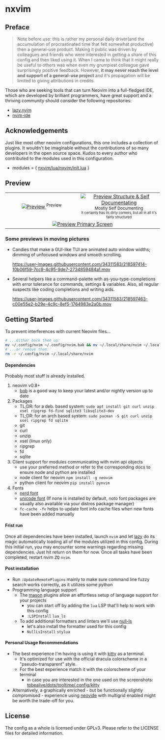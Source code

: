 # nxvim

## Preface

> Note before use: this is rather my personal daily driver(and the accumulation of procrastinated time that felt somewhat productive) then a general-use product. Making it public was driven by colleagues and friends who were interested in getting a share of this config and then liked using it. When I came to think that it might really be useful to others was when even my grumpiest colleague gave surprisingly positive feedback. However, **it may never reach the level and support of a general-use project** and it's propagation will be limited to giving attributions in credits.

Those who are seeking tools that can turn Neovim into a full-fledged IDE, which are developed by brilliant programmers, have great support and a thriving community should consider the following repositories:

- [lazy.nvim](https://github.com/folke/lazy.nvim)
- [nvim-ide](https://github.com/ldelossa/nvim-ide)

## Acknowledgements

Just like most other neovim configurations, this one includes a collection of plugins. It wouldn't be imaginable without the contributions of so many developers in the open source space. Kudos to every author who contributed to the modules used in this configuration.

- modules = { [nxvim/lua/nxvim/init.lua](https://github.com/tenxsoydev/nxvim/blob/main/lua/nxvim/init.lua#L17) }

## Preview

<table>
  <tr align="center">
    <td width="400">
    <a target="_blank" href="https://user-images.githubusercontent.com/34311583/218542267-17aec35d-1469-4576-8f75-bec75c976ba9.png">
      <img alt="Preview" src="https://user-images.githubusercontent.com/34311583/218542267-17aec35d-1469-4576-8f75-bec75c976ba9.png">
    </a>
    <sup>Preview</sup>
    </td>
    <td width="400">
    <a target="_blank" href="https://user-images.githubusercontent.com/34311583/218549911-5b302057-1020-426e-87cb-ebb567f18f5c.png">
      <img alt="Preview Structure & Self Documentating" src="https://user-images.githubusercontent.com/34311583/218549911-5b302057-1020-426e-87cb-ebb567f18f5c.png">
    </a>
    <sup>Mostly Self Documenting</sup><br>
    <sup><sup>It certainly has its dirty corners, but all in all it's fairly structured</sup></sup>
    </td>
  </tr>
  <tr />
  <tr align="center">
    <td colspan="2">
    <a target="_blank" href="https://user-images.githubusercontent.com/34311583/218537322-e340b834-eb62-44f4-b991-4cabffd71010.png">
      <img alt="Preview Primary Screen" src="https://user-images.githubusercontent.com/34311583/218537322-e340b834-eb62-44f4-b991-4cabffd71010.png">
    </a>
    </td>
  </tr>
</table>

### Some previews in moving pictures

- Candies that make a GUI-like TUI are animated auto window widths; dimming of unfocused windows and smooth scrolling.

  https://user-images.githubusercontent.com/34311583/218597414-10b06f59-7cc9-4c95-9de7-2734859484a1.mov

- Several helpers like a command-palette with as-you-type-completions with error tolerance for commands, settings & variables. Also, all regular suspects like coding completions and writing aids.

  https://user-images.githubusercontent.com/34311583/218597463-c00e55e2-b29e-4c9c-8ef5-1764983e2a0b.mov

## Getting Started

To prevent interferences with current Neovim files...

```sh
# ...either back them up:
mv ~/.config/nvim ~/.config/nvim.bak && mv ~/.local/share/nvim ~/.local/share/nvim.bak
# ...or remove them:
rm -r ~/.config/nvim ~/.local/share/nvim
```

#### Dependencies

Probably most stuff is already installed.

1. neovim v0.8+
   - <a target="_blank" href="https://github.com/MordechaiHadad/bob">bob</a> is a good way to keep your latest and/or nightly version up to date
2. Packages
   - TL;DR: for a deb. based system: `sudo apt install git curl unzip xsel ripgrep fd-find sqlite3 libsqlite3-dev`
   - TL;DR: for an arch based system: `sudo pacman -S git curl unzip xsel ripgrep fd sqlite`
   - git
   - curl
   - unzip
   - xsel (linux only)
   - ripgrep
   - fd
   - sqlite
3. Client support for modules communicating with nvim api objects
   - use your preferred method or refer to the corresponding docs to ensure node and python are installed
   - node client for neovim `npm install -g neovim`
   - python client for neovim `pip install pynvim`
4. Fonts
   - <a target="_blank" href="https://github.com/ryanoasis/nerd-fonts/#patched-fonts">nerd font</a>
   - <a target="_blank" href="https://github.com/googlefonts/noto-emoji">unicode font</a> (If none is installed by default, noto font packages are usually also available via your distros package manager)
   - `fc-cache -fv` helps to update font info cache files when new fonts have been added manually

#### Frist run

Once all dependencies have been installed, launch `nvim` and let <a target="_blank" href="https://github.com/folke/lazy.nvim">lazy</a> do its magic automatically loading all of the modules utilized in this config.
During this initial run, you may encounter some warnings regarding missing dependencies. Just hit return on them for now. Once all tasks have been completed, restart nvim <kbd>ZQ</kbd> `nvim`.

#### Post installation

- Run `:UpdateRemotePlugins` mainly to make sure command line fuzzy search works correctly, as it utilizes some python
- Programming language support
  - The <a target="_blank" href="https://github.com/williamboman/mason-lspconfig.nvim">mason</a> plugins allow an effortless setup of language support for your projects
    - you can start off by adding the `lua` LSP that'll help to work with this config
    - `:LSPInstall` `lua_ls`
  - To add additional formatters and linters we'll use <a target="_blank" href="https://github.com/jose-elias-alvarez/null-ls.nvim">null-ls</a>
    - let's also install the formatter used for this config
    - `NullLsInstall` `stylua`

#### Personal Usage Recommendations

- The best experience I'm having is using it with [kitty](https://github.com/kovidgoyal/kitty) as a terminal.
  - It's optimized for use with the official dracula colorscheme in a "pseudo-transparent" style.
  - For the best experience match it with the colorscheme of your terminal
    - in case you are interested in the one used on the screenshots: <a target="_blank" href="https://github.com/tobealive/dots/tree/tooltime/.config/kitty">tobealive/dots/tooltime/.config/kitty</a>
- Alternatively, a graphically enriched - but be functionally slightly compromised - experience using [neovide](https://github.com/neovide/neovide/) with multigrid enabled might be worth the trade-off for you.

## License

The config as a whole is licensed under GPLv3. Please refer to the LICENSE files for detailed information.
